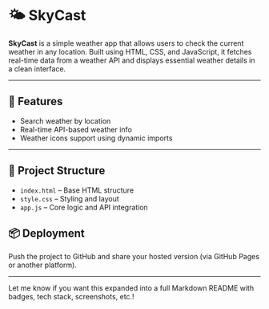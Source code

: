 # 🌤️ SkyCast

**SkyCast** is a simple weather app that allows users to check the current weather in any location. Built using HTML, CSS, and JavaScript, it fetches real-time data from a weather API and displays essential weather details in a clean interface.

---

## 🚀 Features

- Search weather by location  
- Real-time API-based weather info 
- Weather icons support using dynamic imports  

---

## 📁 Project Structure

- `index.html` – Base HTML structure  
- `style.css` – Styling and layout  
- `app.js` – Core logic and API integration  

## 📦 Deployment

Push the project to GitHub and share your hosted version (via GitHub Pages or another platform).

---

Let me know if you want this expanded into a full Markdown README with badges, tech stack, screenshots, etc.!
